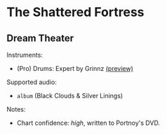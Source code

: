 # The Shattered Fortress

## Dream Theater

Instruments:

  * (Pro) Drums: Expert by Grinnz
    [(preview)](http://pages.cs.wisc.edu/~tolly/customs/?artist=dream-theater&title=the-shattered-fortress)

Supported audio:

  * `album` (Black Clouds & Silver Linings)

Notes:

  * Chart confidence: *high*, written to Portnoy's DVD.
